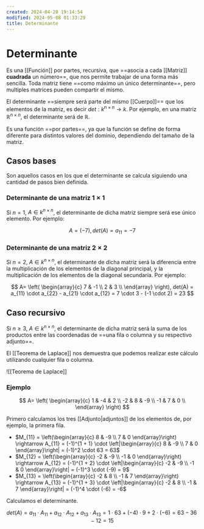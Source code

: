 ```yaml
---
created: 2024-04-28 19:14:54
modified: 2024-05-08 01:33:29
title: Determinante
---
```


# Determinante

Es una [[Función]] por partes, recursiva, que ==asocia a cada [[Matriz]] **cuadrada** un número==, que nos permite trabajar de una forma más sencilla. Toda matriz tiene ==como máximo un único determinante==, pero multiples matrices pueden compartir el mismo.

El determinante ==siempre será parte del mismo [[Cuerpo]]== que los elementos de la matriz, es decir $det: k^{n \times n} \rightarrow k$. Por ejemplo, en una matriz $\mathbb{R}^{n \times n}$, el determinante será de $\mathbb{R}$.

Es una función ==por partes==, ya que la función se define de forma diferente para distintos valores del dominio, dependiendo del tamaño de la matriz.

## Casos bases

Son aquellos casos en los que el determinante se calcula siguiendo una cantidad de pasos bien definida.

### Determinante de una matriz $1\times1$

Si $n = 1$, $A \in k^{n \times n}$, el determinante de dicha matriz siempre será ese único elemento. Por ejemplo:

$$
A = (-7), det(A) = a_{11} = -7
$$

### Determinante de una matriz $2\times2$

Si $n = 2$, $A \in k^{n \times n}$, el determinante de dicha matriz será la diferencia entre la multiplicación de los elementos de la diagonal principal, y la multiplicación de los elementos de la diagonal secundaria. Por ejemplo:

$$
A=
\left( 
    \begin{array}{c}
        7 & -1 \\
        2 & 3 \\
    \end{array}
\right),
det(A) = a_{11} \cdot a_{22} - a_{21} \cdot a_{12} = 7 \cdot 3 - (-1 \cdot 2) = 23
$$

## Caso recursivo

Si $n\geq3$, $A \in k^{n \times n}$, el determinante de dicha matriz será la suma de los productos entre las coordenadas de ==una fila o columna y su respectivo adjunto==.

El [[Teorema de Laplace]] nos demuestra que podemos realizar este cálculo utilizando cualquier fila o columna.

![[Teorema de Laplace]]

### Ejemplo

$$
A=
\left( 
    \begin{array}{c}
        1 & -4 & 2 \\
        -2 & 8 & -9 \\
        -1 & 7 & 0 \\
    \end{array}
\right)
$$

Primero calculamos los tres [[Adjunto|adjuntos]] de los elementos de, por ejemplo, la primera fila.

- $M_{11} = \left(\begin{array}{c} 8 & -9 \\ 7 & 0 \end{array}\right) \rightarrow A_{11} = (-1)^{1 + 1} \cdot \left|\begin{array}{c} 8 & -9 \\ 7 & 0 \end{array}\right| = (-1)^2 \cdot 63 = 63$
- $M_{12} = \left(\begin{array}{c} -2 & -9 \\ -1 & 0 \end{array}\right) \rightarrow A_{12} = (-1)^{1 + 2} \cdot \left|\begin{array}{c} -2 & -9 \\ -1 & 0 \end{array}\right| = (-1)^3 \cdot (-9) = 9$
- $M_{13} = \left(\begin{array}{c} -2 & 8 \\ -1 & 7 \end{array}\right) \rightarrow A_{13} = (-1)^{1 + 3} \cdot \left|\begin{array}{c} -2 & 8 \\ -1 & 7 \end{array}\right| = (-1)^4 \cdot (-6) = -6$

Calculamos el determinante.

$$
det(A) = a_{11} \cdot A_{11} + a_{12} \cdot A_{12} + a_{13} \cdot A_{13} = 1 \cdot 63 + (-4) \cdot 9 + 2 \cdot (-6) = 63 - 36 - 12 = 15
$$
